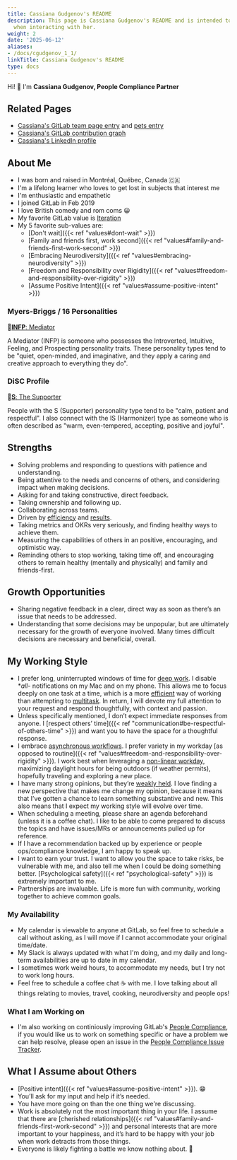 ```yaml
---
title: Cassiana Gudgenov's README
description: This page is Cassiana Gudgenov's README and is intended to be helpful
  when interacting with her.
weight: 2
date: '2025-06-12'
aliases:
- /docs/cgudgenov_1_1/
linkTitle: Cassiana Gudgenov's README
type: docs
---
```


<!-- This template will help you build out your very own GitLab README, a great tool for transparently letting others know what it's like to work with you, and how you prefer to be communicated with. Each section is optional. You can remove those you aren't comfortable filling out, and add sections that are germane to you. -->

Hi! 👋 I'm **Cassiana Gudgenov, People Compliance Partner**

## Related Pages

- [Cassiana's GitLab team page entry](/handbook/company/team/#cgudgenov) and [pets entry](/handbook/company/team-pets/#110-marbles-kitty)
- [Cassiana's GitLab contribution graph](https://gitlab.com/cgudgenov)
- [Cassiana's LinkedIn profile](https://www.linkedin.com/in/cassianagudgenov/)

## About Me

- I was born and raised in Montréal, Québec, Canada 🇨🇦
- I'm a lifelong learner who loves to get lost in subjects that interest me
- I'm enthusiastic and empathetic
- I joined GitLab in Feb 2019
- I love British comedy and rom coms 😀
- My favorite GitLab value is [Iteration](/handbook/values/#iteration)
- My 5 favorite sub-values are:
  - [Don't wait]({{< ref "values#dont-wait" >}})
  - [Family and friends first, work second]({{< ref "values#family-and-friends-first-work-second" >}})
  - [Embracing Neurodiversity]({{< ref "values#embracing-neurodiversity" >}})
  - [Freedom and Responsibility over Rigidity]({{< ref "values#freedom-and-responsibility-over-rigidity" >}})
  - [Assume Positive Intent]({{< ref "values#assume-positive-intent" >}})

### Myers-Briggs / 16 Personalities

🔗[**INFP**: Mediator](https://www.16personalities.com/infp-personality)

A Mediator (INFP) is someone who possesses the Introverted, Intuitive, Feeling, and Prospecting personality traits. These personality types tend to be "quiet, open-minded, and imaginative, and they apply a caring and creative approach to everything they do".

### DiSC Profile

🔗[**S**: The Supporter](https://www.crystalknows.com/disc/s-personality-type)

People with the S (Supporter) personality type tend to be "calm, patient and respectful". I also connect with the IS (Harmonizer) type as someone who is often described as "warm, even-tempered, accepting, positive and joyful".

## Strengths

- Solving problems and responding to questions with patience and understanding.
- Being attentive to the needs and concerns of others, and considering impact when making decisions.
- Asking for and taking constructive, direct feedback.
- Taking ownership and following up.
- Collaborating across teams.
- Driven by [efficiency](/handbook/values/#efficiency) and [results](/handbook/values/#results).
- Taking metrics and OKRs very seriously, and finding healthy ways to achieve them.
- Measuring the capabilities of others in an positive, encouraging, and optimistic way.
- Reminding others to stop working, taking time off, and encouraging others to remain healthy (mentally and physically) and family and friends-first.

## Growth Opportunities

- Sharing negative feedback in a clear, direct way as soon as there’s an issue that needs to be addressed.
- Understanding that some decisions may be unpopular, but are ultimately necessary for the growth of everyone involved. Many times difficult decisions are necessary and beneficial, overall.

## My Working Style

- I prefer long, uninterrupted windows of time for [deep work](/handbook/company/culture/all-remote/asynchronous/#mental-health). I disable **all*- notifications on my Mac and on my phone. This allows me to focus deeply on one task at a time, which is a more [efficient](/handbook/values/#efficiency) way of working than attempting to [multitask](https://signalvnoise.com/posts/1589-multitasking-is-the-fastest-way-to-mediocrity). In return, I will devote my full attention to your request and respond thoughtfully, with context and passion.
- Unless specifically mentioned, I don’t expect immediate responses from anyone. I [respect others’ time]({{< ref "communication#be-respectful-of-others-time" >}}) and want you to have the space for a thoughtful response.
- I embrace [asynchronous workflows](/handbook/company/culture/all-remote/asynchronous/). I prefer variety in my workday [as opposed to routine]({{< ref "values#freedom-and-responsibility-over-rigidity" >}}). I work best when leveraging a [non-linear workday](/handbook/company/culture/all-remote/non-linear-workday/), maximizing daylight hours for being outdoors (if weather permits), hopefully traveling and exploring a new place.
- I have many strong opinions, but they’re [weakly held](https://blog.codinghorror.com/strong-opinions-weakly-held/). I love finding a new perspective that makes me change my opinion, because it means that I’ve gotten a chance to learn something substantive and new. This also means that I expect my working style will evolve over time.
- When scheduling a meeting, please share an agenda beforehand (unless it is a coffee chat). I like to be able to come prepared to discuss the topics and have issues/MRs or announcements pulled up for reference.
- If I have a recommendation backed up by experience or people ops/compliance knowledge, I am happy to speak up.
- I want to earn your trust. I want to allow you the space to take risks, be vulnerable with me, and also tell me when I could be doing something better. [Psychological safety]({{< ref "psychological-safety" >}}) is extremely important to me.
- Partnerships are invaluable. Life is more fun with community, working together to achieve common goals.

### My Availability

- My calendar is viewable to anyone at GitLab, so feel free to schedule a call without asking, as I will move if I cannot accommodate your original time/date.
- My Slack is always updated with what I'm doing, and my daily and long-term availabilities are up to date in my calendar.
- I sometimes work weird hours, to accommodate my needs, but I try not to work long hours.
- Feel free to schedule a coffee chat ☕ with me. I love talking about all things relating to movies, travel, cooking, neurodiversity and people ops!

### What I am Working on

- I'm also working on continiously improving GitLab's [People Compliance](/handbook/people-group/people-compliance), if you would like us to work on something specific or have a problem we can help resolve, please open an issue in the [People Compliance Issue Tracker](https://gitlab.com/gitlab-com/people-group/compliance/-/issues).

## What I Assume about Others

- [Positive intent]({{< ref "values#assume-positive-intent" >}}). 😁
- You’ll ask for my input and help if it’s needed.
- You have more going on than the one thing we're discussing.
- Work is absolutely not the most important thing in your life. I assume that there are [cherished relationships]({{< ref "values#family-and-friends-first-work-second" >}}) and personal interests that are more important to your happiness, and it’s hard to be happy with your job when work detracts from those things.
- Everyone is likely fighting a battle we know nothing about. 💛

